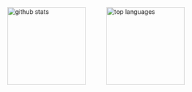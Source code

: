 <div style="display: flex; justify-content: space-evenly; align-items: center;">
    <img src="https://github-readme-stats-one-bice.vercel.app/api?username=cecoeco&theme=graywhite&include_all_commits=true&show_icons=true&count_private=true&role=OWNER,ORGANIZATION_MEMBER,COLLABORATOR&include_orgs=true" height="180px" alt="github stats">
    <img src="https://github-readme-stats-one-bice.vercel.app/api/top-langs/?username=cecoeco&layout=compact&theme=graywhite&langs_count=6" height="180px" alt="top languages" />
</div>
